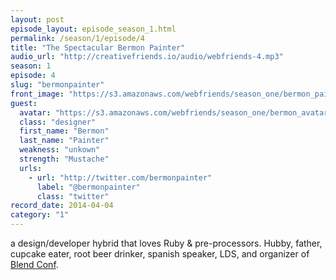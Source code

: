 ```yaml
---
layout: post
episode_layout: episode_season_1.html
permalink: /season/1/episode/4
title: "The Spectacular Bermon Painter"
audio_url: "http://creativefriends.io/audio/webfriends-4.mp3"
season: 1
episode: 4
slug: "bermonpainter"
front_image: "https://s3.amazonaws.com/webfriends/season_one/bermon_painter@2X.png"
guest:
  avatar: "https://s3.amazonaws.com/webfriends/season_one/bermon_avatar.jpg"
  class: "designer"
  first_name: "Bermon"
  last_name: "Painter"
  weakness: "unkown"
  strength: "Mustache"
  urls:
    - url: "http://twitter.com/bermonpainter"
      label: "@bermonpainter"
      class: "twitter"
record_date: 2014-04-04
category: "1"
---
```

a design/developer hybrid that loves Ruby & pre-processors. Hubby, father, cupcake eater, root beer drinker, spanish speaker, LDS, and organizer of [Blend Conf](http://www.blendconf.com/).
